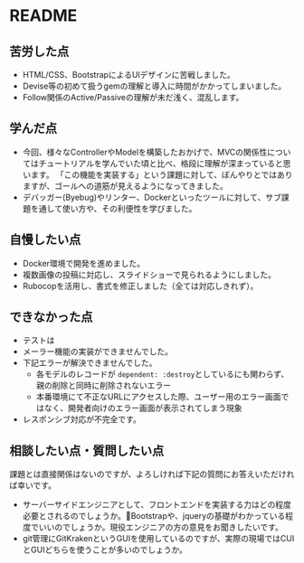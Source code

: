 # README

## 苦労した点
- HTML/CSS、BootstrapによるUIデザインに苦戦しました。
- Devise等の初めて扱うgemの理解と導入に時間がかかってしまいました。
- Follow関係のActive/Passiveの理解が未だ浅く、混乱します。

## 学んだ点
- 今回、様々なControllerやModelを構築したおかげで、MVCの関係性についてはチュートリアルを学んでいた頃と比べ、格段に理解が深まっていると思います。
「この機能を実装する」という課題に対して、ぼんやりとではありますが、ゴールへの道筋が見えるようになってきました。
- デバッガー(Byebug)やリンター、Dockerといったツールに対して、サブ課題を通して使い方や、その利便性を学びました。

## 自慢したい点
- Docker環境で開発を進めました。
- 複数画像の投稿に対応し、スライドショーで見られるようにしました。
- Rubocopを活用し、書式を修正しました（全ては対応しきれず）。

## できなかった点
- テストは
- メーラー機能の実装ができませんでした。
- 下記エラーが解決できませんでした。
  - 各モデルのレコードが `dependent: :destroy`としているにも関わらず、親の削除と同時に削除されないエラー
  - 本番環境にて不正なURLにアクセスした際、ユーザー用のエラー画面ではなく、開発者向けのエラー画面が表示されてしまう現象
- レスポンシブ対応が不完全です。

## 相談したい点・質問したい点
課題とは直接関係はないのですが、よろしければ下記の質問にお答えいただければ幸いです。
- サーバーサイドエンジニアとして、フロントエンドを実装する力はどの程度必要とされるのでしょうか。Bootstrapや、jqueryの基礎がわかっている程度でいいのでしょうか。現役エンジニアの方の意見をお聞きしたいです。
- git管理にGitKrakenというGUIを使用しているのですが、実際の現場ではCUIとGUIどちらを使うことが多いのでしょうか。